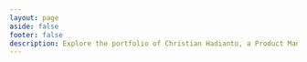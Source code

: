 ```yaml
---
layout: page
aside: false
footer: false
description: Explore the portfolio of Christian Hadianto, a Product Manager with 10+ years of experience in logistics and a passion for building innovative products with Generative AI.
---
```

<div style="display:none">Explore the portfolio of Christian Hadianto, a Product Manager with 10+ years of experience in logistics and a passion for building innovative products with Generative AI.</div>

<script setup>
import NaitChat from './components/assistant/NaitChat.vue'
</script>

<NaitChat />
